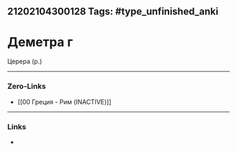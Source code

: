 21202104300128
Tags: #type_unfinished_anki
---
# Деметра г

Церера (р.)

---
### Zero-Links
- [[00 Греция - Рим (INACTIVE)]]
---
### Links
-